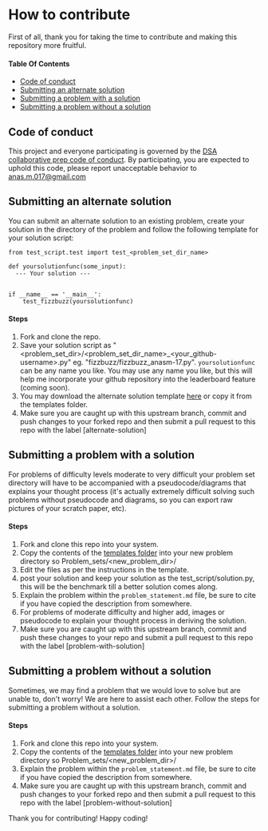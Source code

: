 # How to contribute

First of all, thank you for taking the time to contribute and making this repository more fruitful. 

#### Table Of Contents

* [Code of conduct](#code-of-conduct)
* [Submitting an alternate solution](#submitting-an-alternate-solution)
* [Submitting a problem with a solution](#submitting-a-problem-with-a-solution)
* [Submitting a problem without a solution](#submitting-a-problem-without-a-solution)

## Code of conduct

This project and everyone participating is governed by the [DSA collaborative prep code of conduct](https://github.com/anasm-17/DSA_collaborative_prep/blob/master/CODE_OF_CONDUCT.md). By participating, you are expected to uphold this code, please report unacceptable behavior to [anas.m.017@gmail.com](anas.m.017@gmail.com)

## Submitting an alternate solution

You can submit an alternate solution to an existing problem, create your solution in the directory of the problem and follow the following template for your solution script:

```
from test_script.test import test_<problem_set_dir_name>

def yoursolutionfunc(some_input):
  --- Your solution ---
 
 
if __name__ == '__main__':
    test_fizzbuzz(yoursolutionfunc)
```
#### Steps
1. Fork and clone the repo.
2. Save your solution script as "<problem_set_dir>/<problem_set_dir_name>_<your_github-username>.py" eg. "fizzbuzz/fizzbuzz_anasm-17.py". `yoursolutionfunc` can be any name you like. You may use any name you like, but this will help me incorporate your github repository into the leaderboard feature (coming soon).
3. You may download the alternate solution template [here](https://github.com/anasm-17/DSA_collaborative_prep/blob/master/templates/dir-name_your-github-user.py) or copy it from the templates folder.
4. Make sure you are caught up with this upstream branch, commit and push changes to your forked repo and then submit a pull request to this repo with the label [alternate-solution]

## Submitting a problem with a solution

For problems of difficulty levels moderate to very difficult your problem set directory will have to be accompanied with a pseudocode/diagrams that explains your thought process (it's actually extremely difficult solving such problems without pseudocode and diagrams, so you can export raw pictures of your scratch paper, etc).

#### Steps
1. Fork and clone this repo into your system.
1. Copy the contents of the [templates folder](https://github.com/anasm-17/DSA_collaborative_prep/tree/master/templates) into your new problem directory so Problem_sets/<new_problem_dir>/ 
2. Edit the files as per the instructions in the template.
3. post your solution and keep your solution as the test_script/solution.py, this will be the benchmark till a better solution comes along.
4. Explain the problem within the `problem_statement.md` file, be sure to cite if you have copied the description from somewhere.
5. For problems of moderate difficulty and higher add, images or pseudocode to explain your thought process in deriving the solution.
6. Make sure you are caught up with this upstream branch, commit and push these changes to your repo and submit a pull request to this repo with the label [problem-with-solution]

## Submitting a problem without a solution

Sometimes, we may find a problem that we would love to solve but are unable to, don't worry! We are here to assist each other. Follow the steps for submitting a problem without a solution.

#### Steps
1. Fork and clone this repo into your system.
1. Copy the contents of the [templates folder](https://github.com/anasm-17/DSA_collaborative_prep/tree/master/templates) into your new problem directory so Problem_sets/<new_problem_dir>/ 
2. Explain the problem within the `problem_statement.md` file, be sure to cite if you have copied the description from somewhere.
3. Make sure you are caught up with this upstream branch, commit and push changes to your forked repo and then submit a pull request to this repo with the label [problem-without-solution]

Thank you for contributing! Happy coding!
